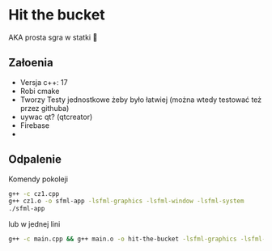 # Hit the bucket

AKA prosta sgra w statki 🚤

## Załoenia

- Versja c++: 17
- Robi cmake
- Tworzy Testy jednostkowe żeby było łatwiej (można wtedy testować też przez githuba)
- uywac qt? (qtcreator)
- Firebase
- 
## Odpalenie

Komendy pokoleji
~~~bash
g++ -c cz1.cpp
g++ cz1.o -o sfml-app -lsfml-graphics -lsfml-window -lsfml-system
./sfml-app
~~~

lub w jednej lini
~~~bash
g++ -c main.cpp && g++ main.o -o hit-the-bucket -lsfml-graphics -lsfml-window -lsfml-system && ./hit-the-bucket
~~~
